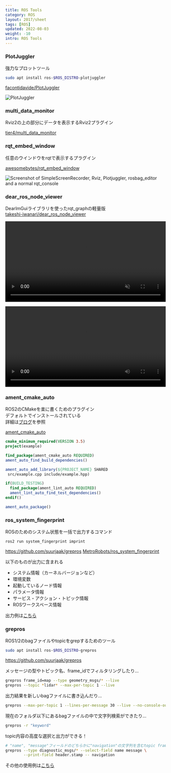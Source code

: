 ```yaml
---
title: ROS Tools
category: ROS
layout: 2017/sheet
tags: [ROS]
updated: 2022-08-03
weight: -10
intro: ROS Tools
---
```


<style type="text/css">
video {
    width: 100%;
}
</style>

### PlotJuggler

強力なプロットツール

```bash
sudo apt install ros-$ROS_DISTRO-plotjuggler
```

[facontidavide/PlotJuggler](https://github.com/facontidavide/PlotJuggler)

![PlotJuggler](https://github.com/facontidavide/PlotJuggler/raw/main/docs/plotjuggler3.gif)

### multi_data_monitor

Rviz2の上の部分にデータを表示するRviz2プラグイン

[tier4/multi_data_monitor](https://github.com/tier4/multi_data_monitor)

### rqt_embed_window

<!-- cspell:ignore awesomebytes takeshi iwanari -->

任意のウインドウをrqtで表示するプラグイン

[awesomebytes/rqt_embed_window](https://github.com/awesomebytes/rqt_embed_window)

![Screenshot of SimpleScreenRecorder, Rviz, Plotjuggler, rosbag_editor and a normal rqt_console](https://raw.githubusercontent.com/awesomebytes/rqt_embed_window/main/screenshot1.png)

### dear_ros_node_viewer

DearImGuiライブラリを使ったrqt_graphの軽量版  
[takeshi-iwanari/dear_ros_node_viewer](https://github.com/takeshi-iwanari/dear_ros_node_viewer)

<video controls autoplay muted>
  <source src="https://private-user-images.githubusercontent.com/105265012/177068238-eaf4fed9-12c0-4c5b-ac7f-9597483c4c3c.mp4?jwt=eyJhbGciOiJIUzI1NiIsInR5cCI6IkpXVCJ9.eyJpc3MiOiJnaXRodWIuY29tIiwiYXVkIjoicmF3LmdpdGh1YnVzZXJjb250ZW50LmNvbSIsImtleSI6ImtleTUiLCJleHAiOjE3MDg1ODE0MzUsIm5iZiI6MTcwODU4MTEzNSwicGF0aCI6Ii8xMDUyNjUwMTIvMTc3MDY4MjM4LWVhZjRmZWQ5LTEyYzAtNGM1Yi1hYzdmLTk1OTc0ODNjNGMzYy5tcDQ_WC1BbXotQWxnb3JpdGhtPUFXUzQtSE1BQy1TSEEyNTYmWC1BbXotQ3JlZGVudGlhbD1BS0lBVkNPRFlMU0E1M1BRSzRaQSUyRjIwMjQwMjIyJTJGdXMtZWFzdC0xJTJGczMlMkZhd3M0X3JlcXVlc3QmWC1BbXotRGF0ZT0yMDI0MDIyMlQwNTUyMTVaJlgtQW16LUV4cGlyZXM9MzAwJlgtQW16LVNpZ25hdHVyZT1lNGYwNmJmZDdkZjlhNGViNWNiZDFiOGEwNzJkZWNjYjcxNTFlNTk0NmU0OTE4N2MyYzNiOTA0MWVlZDA1Mzc5JlgtQW16LVNpZ25lZEhlYWRlcnM9aG9zdCZhY3Rvcl9pZD0wJmtleV9pZD0wJnJlcG9faWQ9MCJ9.Y3qupChLzMGF3eHuQMIwsujKHHJZaKKaX5EKLzNNI4w" type="video/mp4">
</video>

![](https://user-images.githubusercontent.com/105265012/177068238-eaf4fed9-12c0-4c5b-ac7f-9597483c4c3c.mp4)

### ament_cmake_auto

ROS2のCMakeを楽に書くためのプラグイン  
デフォルトでインストールされている  
詳細は[ブログ](https://hans-robo.hatenablog.com/entry/2020/12/15/153503)を参照

[ament_cmake_auto](https://github.com/ament/ament_cmake/tree/rolling/ament_cmake_auto)

```CMake
cmake_minimum_required(VERSION 3.5)
project(example)

find_package(ament_cmake_auto REQUIRED)
ament_auto_find_build_dependencies()

ament_auto_add_library(${PROJECT_NAME} SHARED
 src/example.cpp include/example.hpp)

if(BUILD_TESTING)
  find_package(ament_lint_auto REQUIRED)
  ament_lint_auto_find_test_dependencies()
endif()

ament_auto_package()
```

### ros_system_fingerprint

ROSのためのシステム状態を一括で出力するコマンド

```bash
ros2 run system_fingerprint imprint
```
<https://github.com/suurjaak/grepros>
[MetroRobots/ros_system_fingerprint](https://github.com/MetroRobots/ros_system_fingerprint/tree/ros2)

以下のものが出力に含まれる

- システム情報（カーネルバージョンなど）
- 環境変数
- 起動しているノード情報
- パラメータ情報
- サービス・アクション・トピック情報
- ROSワークスペース情報

出力例は[こちら](https://github.com/MetroRobots/ros_system_fingerprint/blob/ros2/example_fingerprint.yaml)

### grepros

ROS1/2のbagファイルやtopicをgrepするためのツール

```bash
sudo apt install ros-$ROS_DISTRO-grepros
```
<https://github.com/suurjaak/grepros>

メッセージの型やトピック名、frame_idでフィルタリングしたり…

```bash
grepros frame_id=map --type geometry_msgs/* --live
grepros --topic *lidar* --max-per-topic 1 --live
```

出力結果を新しいbagファイルに書き込んだり…

```bash
grepros --max-per-topic 1 --lines-per-message 30 --live --no-console-output --write my.bag
```

現在のフォルダ以下にあるbagファイルの中で文字列検索ができたり…

```bash
grepros -r "keyword"
```

topic内容の高度な選択と出力ができる！

```bash
# "name", "message"フィールドのどちらかに"navigation"の文字列を含むtopic frameのheader.stampのみを出力する
grepros --type diagnostic_msgs/* --select-field name message \
        --print-field header.stamp -- navigation
```

その他の使用例は[こちら](https://suurjaak.github.io/grepros/usage.html)
